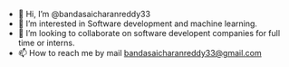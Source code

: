 - 👋 Hi, I’m @bandasaicharanreddy33
- 👀 I’m interested in Software development and machine learning.
- 💞️ I’m looking to collaborate on software developent companies for full time or interns.
- 📫 How to reach me by mail bandasaicharanreddy33@gmail.com

<!---
bandasaicharanreddy33/bandasaicharanreddy33 is a ✨ special ✨ repository because its `README.md` (this file) appears on your GitHub profile.
You can click the Preview link to take a look at your changes.
--->
